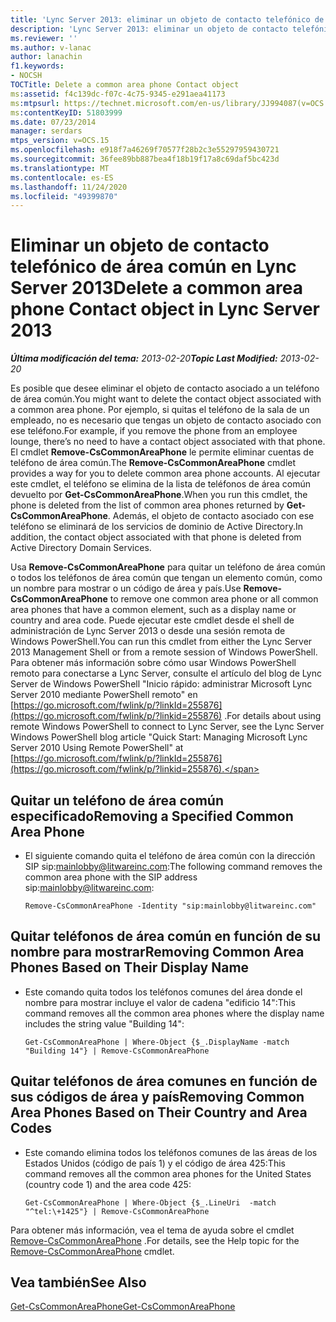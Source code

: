 ```yaml
---
title: 'Lync Server 2013: eliminar un objeto de contacto telefónico de área común'
description: 'Lync Server 2013: eliminar un objeto de contacto telefónico de área común.'
ms.reviewer: ''
ms.author: v-lanac
author: lanachin
f1.keywords:
- NOCSH
TOCTitle: Delete a common area phone Contact object
ms:assetid: f4c139dc-f07c-4c75-9345-e291aea41173
ms:mtpsurl: https://technet.microsoft.com/en-us/library/JJ994087(v=OCS.15)
ms:contentKeyID: 51803999
ms.date: 07/23/2014
manager: serdars
mtps_version: v=OCS.15
ms.openlocfilehash: e918f7a46269f70577f28b2c3e55297959430721
ms.sourcegitcommit: 36fee89bb887bea4f18b19f17a8c69daf5bc423d
ms.translationtype: MT
ms.contentlocale: es-ES
ms.lasthandoff: 11/24/2020
ms.locfileid: "49399870"
---
```

# <a name="delete-a-common-area-phone-contact-object-in-lync-server-2013"></a><span data-ttu-id="4cda4-103">Eliminar un objeto de contacto telefónico de área común en Lync Server 2013</span><span class="sxs-lookup"><span data-stu-id="4cda4-103">Delete a common area phone Contact object in Lync Server 2013</span></span>

<div data-xmlns="http://www.w3.org/1999/xhtml">

<div class="topic" data-xmlns="http://www.w3.org/1999/xhtml" data-msxsl="urn:schemas-microsoft-com:xslt" data-cs="https://msdn.microsoft.com/">

<div data-asp="https://msdn2.microsoft.com/asp">



</div>

<div id="mainSection">

<div id="mainBody"><span data-ttu-id="4cda4-104">

<span> </span></span><span class="sxs-lookup"><span data-stu-id="4cda4-104">

<span> </span></span></span>

<span data-ttu-id="4cda4-105">_**Última modificación del tema:** 2013-02-20_</span><span class="sxs-lookup"><span data-stu-id="4cda4-105">_**Topic Last Modified:** 2013-02-20_</span></span>

<span data-ttu-id="4cda4-106">Es posible que desee eliminar el objeto de contacto asociado a un teléfono de área común.</span><span class="sxs-lookup"><span data-stu-id="4cda4-106">You might want to delete the contact object associated with a common area phone.</span></span> <span data-ttu-id="4cda4-107">Por ejemplo, si quitas el teléfono de la sala de un empleado, no es necesario que tengas un objeto de contacto asociado con ese teléfono.</span><span class="sxs-lookup"><span data-stu-id="4cda4-107">For example, if you remove the phone from an employee lounge, there’s no need to have a contact object associated with that phone.</span></span> <span data-ttu-id="4cda4-108">El cmdlet **Remove-CsCommonAreaPhone** le permite eliminar cuentas de teléfono de área común.</span><span class="sxs-lookup"><span data-stu-id="4cda4-108">The **Remove-CsCommonAreaPhone** cmdlet provides a way for you to delete common area phone accounts.</span></span> <span data-ttu-id="4cda4-109">Al ejecutar este cmdlet, el teléfono se elimina de la lista de teléfonos de área común devuelto por **Get-CsCommonAreaPhone**.</span><span class="sxs-lookup"><span data-stu-id="4cda4-109">When you run this cmdlet, the phone is deleted from the list of common area phones returned by **Get-CsCommonAreaPhone**.</span></span> <span data-ttu-id="4cda4-110">Además, el objeto de contacto asociado con ese teléfono se eliminará de los servicios de dominio de Active Directory.</span><span class="sxs-lookup"><span data-stu-id="4cda4-110">In addition, the contact object associated with that phone is deleted from Active Directory Domain Services.</span></span>

<span data-ttu-id="4cda4-111">Usa **Remove-CsCommonAreaPhone** para quitar un teléfono de área común o todos los teléfonos de área común que tengan un elemento común, como un nombre para mostrar o un código de área y país.</span><span class="sxs-lookup"><span data-stu-id="4cda4-111">Use **Remove-CsCommonAreaPhone** to remove one common area phone or all common area phones that have a common element, such as a display name or country and area code.</span></span> <span data-ttu-id="4cda4-112">Puede ejecutar este cmdlet desde el shell de administración de Lync Server 2013 o desde una sesión remota de Windows PowerShell.</span><span class="sxs-lookup"><span data-stu-id="4cda4-112">You can run this cmdlet from either the Lync Server 2013 Management Shell or from a remote session of Windows PowerShell.</span></span> <span data-ttu-id="4cda4-113">Para obtener más información sobre cómo usar Windows PowerShell remoto para conectarse a Lync Server, consulte el artículo del blog de Lync Server de Windows PowerShell "Inicio rápido: administrar Microsoft Lync Server 2010 mediante PowerShell remoto" en [https://go.microsoft.com/fwlink/p/?linkId=255876](https://go.microsoft.com/fwlink/p/?linkid=255876) .</span><span class="sxs-lookup"><span data-stu-id="4cda4-113">For details about using remote Windows PowerShell to connect to Lync Server, see the Lync Server Windows PowerShell blog article "Quick Start: Managing Microsoft Lync Server 2010 Using Remote PowerShell" at [https://go.microsoft.com/fwlink/p/?linkId=255876](https://go.microsoft.com/fwlink/p/?linkid=255876).</span></span>

<div>


<div>

## <a name="removing-a-specified-common-area-phone"></a><span data-ttu-id="4cda4-114">Quitar un teléfono de área común especificado</span><span class="sxs-lookup"><span data-stu-id="4cda4-114">Removing a Specified Common Area Phone</span></span>

  - <span data-ttu-id="4cda4-115">El siguiente comando quita el teléfono de área común con la dirección SIP sip:mainlobby@litwareinc.com:</span><span class="sxs-lookup"><span data-stu-id="4cda4-115">The following command removes the common area phone with the SIP address sip:mainlobby@litwareinc.com:</span></span>
    
        Remove-CsCommonAreaPhone -Identity "sip:mainlobby@litwareinc.com"

</div>

<div>

## <a name="removing-common-area-phones-based-on-their-display-name"></a><span data-ttu-id="4cda4-116">Quitar teléfonos de área común en función de su nombre para mostrar</span><span class="sxs-lookup"><span data-stu-id="4cda4-116">Removing Common Area Phones Based on Their Display Name</span></span>

  - <span data-ttu-id="4cda4-117">Este comando quita todos los teléfonos comunes del área donde el nombre para mostrar incluye el valor de cadena "edificio 14":</span><span class="sxs-lookup"><span data-stu-id="4cda4-117">This command removes all the common area phones where the display name includes the string value "Building 14":</span></span>
    
        Get-CsCommonAreaPhone | Where-Object {$_.DisplayName -match "Building 14"} | Remove-CsCommonAreaPhone

</div>

<div>

## <a name="removing-common-area-phones-based-on-their-country-and-area-codes"></a><span data-ttu-id="4cda4-118">Quitar teléfonos de área comunes en función de sus códigos de área y país</span><span class="sxs-lookup"><span data-stu-id="4cda4-118">Removing Common Area Phones Based on Their Country and Area Codes</span></span>

  - <span data-ttu-id="4cda4-119">Este comando elimina todos los teléfonos comunes de las áreas de los Estados Unidos (código de país 1) y el código de área 425:</span><span class="sxs-lookup"><span data-stu-id="4cda4-119">This command removes all the common area phones for the United States (country code 1) and the area code 425:</span></span>
    
        Get-CsCommonAreaPhone | Where-Object {$_.LineUri  -match "^tel:\+1425"} | Remove-CsCommonAreaPhone

</div>

<span data-ttu-id="4cda4-120">Para obtener más información, vea el tema de ayuda sobre el cmdlet [Remove-CsCommonAreaPhone](https://docs.microsoft.com/powershell/module/skype/Remove-CsCommonAreaPhone) .</span><span class="sxs-lookup"><span data-stu-id="4cda4-120">For details, see the Help topic for the [Remove-CsCommonAreaPhone](https://docs.microsoft.com/powershell/module/skype/Remove-CsCommonAreaPhone) cmdlet.</span></span>

</div>

<div>

## <a name="see-also"></a><span data-ttu-id="4cda4-121">Vea también</span><span class="sxs-lookup"><span data-stu-id="4cda4-121">See Also</span></span>


[<span data-ttu-id="4cda4-122">Get-CsCommonAreaPhone</span><span class="sxs-lookup"><span data-stu-id="4cda4-122">Get-CsCommonAreaPhone</span></span>](https://docs.microsoft.com/powershell/module/skype/Get-CsCommonAreaPhone)  
  

<span data-ttu-id="4cda4-123"></div>

</div>

<span> </span>

</div>

</div>

</span><span class="sxs-lookup"><span data-stu-id="4cda4-123"></div>

</div>

<span> </span>

</div>

</div>

</span></span></div>

